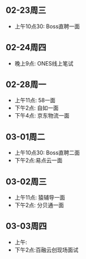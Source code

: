 ## 02-23周三
- 上午10点30: Boss直聘一面
## 02-24周四
- 晚上9点: ONES线上笔试
## 02-28周一
- 上午11点: 58一面
- 下午2点: 自如一面
- 下午4点: 京东物流一面
## 03-01周二
- 上午10点30: Boss直聘二面
- 下午2点:易点云一面
## 03-02周三
- 上午11点: 猿辅导一面
- 下午2点: 分贝通一面
## 03-03周四
- 上午:
- 下午2点:百融云创现场面试